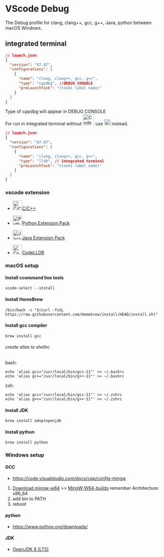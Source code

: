 # VScode Debug

The Debug profile for clang, clang++, gcc, g++, Java, python between macOS Windows.

## integrated terminal

```json
// launch.json
{
  "version": "87.87",
  "configurations": [
    {
      "name": "clang, clang++, gcc, g++",
      "type": "cppdbg", //DEBUG CONSOLE
      "preLaunchTask": "(tasks label name)"
    }
  ]
}
```

Type of cppdbg will appear in DEBUG CONSOLE<br>
For run in integrated terminal without <a href="https://github.com/formulahendry/vscode-code-runner"><img src="https://formulahendry.gallerycdn.vsassets.io/extensions/formulahendry/code-runner/0.11.5/1625846902825/Microsoft.VisualStudio.Services.Icons.Default" alt="Code Runner" width="36xp"/></a> use <a href="https://github.com/vadimcn/vscode-lldb"><img src="https://vadimcn.gallerycdn.vsassets.io/extensions/vadimcn/vscode-lldb/1.6.5/1624507502597/Microsoft.VisualStudio.Services.Icons.Default" alt="CodeLLDB" width="20xp"/></a> instead.

```json
// launch.json
{
  "version": "87.87",
  "configurations": [
    {
      "name": "clang, clang++, gcc, g++",
      "type": "lldb", // integrated terminal
      "preLaunchTask": "(tasks label name)"
    }
  ]
}
```

### vscode extension

- <a href="https://marketplace.visualstudio.com/items?itemName=ms-vscode.cpptools"><img src="https://ms-vscode.gallerycdn.vsassets.io/extensions/ms-vscode/cpptools/1.5.1/1625825443917/Microsoft.VisualStudio.Services.Icons.Default" alt="C/C++" width="30xp"/></a>[C/C++](https://marketplace.visualstudio.com/items?itemName=ms-vscode.cpptools)

- <a href="https://marketplace.visualstudio.com/items?itemName=donjayamanne.python-extension-pack"><img src="https://donjayamanne.gallerycdn.vsassets.io/extensions/donjayamanne/python-extension-pack/1.6.0/1558116027906/Microsoft.VisualStudio.Services.Icons.Default" alt="Python Extension Pack" width="30xp"/></a>[Python Extension Pack](https://marketplace.visualstudio.com/items?itemName=donjayamanne.python-extension-pack)

- <a href="https://marketplace.visualstudio.com/items?itemName=vscjava.vscode-java-pack"><img src="https://vscjava.gallerycdn.vsassets.io/extensions/vscjava/vscode-java-pack/0.18.3/1628659034006/Microsoft.VisualStudio.Services.Icons.Default" alt="Java Extension Pack" width="30xp"/></a>[Java Extension Pack](https://marketplace.visualstudio.com/items?itemName=vscjava.vscode-java-pack)

- <a href="https://marketplace.visualstudio.com/items?itemName=vadimcn.vscode-lldb"><img src="https://vadimcn.gallerycdn.vsassets.io/extensions/vadimcn/vscode-lldb/1.6.5/1624507502597/Microsoft.VisualStudio.Services.Icons.Default" alt="CodeLLDB" width="30xp"/></a>[CodeLLDB](https://marketplace.visualstudio.com/items?itemName=vadimcn.vscode-lldb)

### macOS setup

#### Install ccommand line tools

```shell
xcode-select --install
```

#### Install HomeBrew

```shell
/bin/bash -c "$(curl -fsSL https://raw.githubusercontent.com/Homebrew/install/HEAD/install.sh)"
```

#### Install gcc compiler

```shell
brew install gcc
```
###### create alias to shellrc
bash:
```
echo 'alias gcc="/usr/local/bin/gcc-11"' >> ~/.bashrc 
echo 'alias g++="/usr/local/bin/g++-11"' >> ~/.bashrc 
```
zsh:
```
echo 'alias gcc="/usr/local/bin/gcc-11"' >> ~/.zshrc
echo 'alias g++="/usr/local/bin/g++-11"' >> ~/.zshrc 
```


#### Install JDK

```shell
brew install adoptopenjdk
```

#### Install python

```shell
brew install python
```

### Windows setup

#### GCC

- https://code.visualstudio.com/docs/cpp/config-mingw

1. [Download mingw-w64](http://mingw-w64.org/doku.php/download) >> [MingW-W64-builds](http://mingw-w64.org/doku.php/download/mingw-builds) remember Architecture: x86_64
2. add bin to PATH
3. reboot

#### python

- https://www.python.org/downloads/

#### JDK

- [OpenJDK 8 (LTS)](https://adoptopenjdk.net/)
